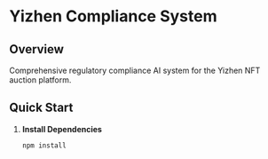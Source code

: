 # Yizhen Compliance System

## Overview
Comprehensive regulatory compliance AI system for the Yizhen NFT auction platform.

## Quick Start

1. **Install Dependencies**
   ```bash
   npm install
